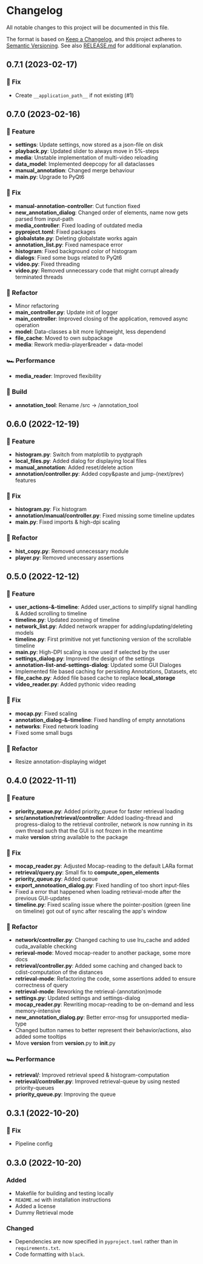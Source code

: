 # Changelog

All notable changes to this project will be documented in this file.

The format is based on [Keep a Changelog](https://keepachangelog.com/en/1.0.0/), and this project adheres to [Semantic Versioning](https://semver.org/spec/v2.0.0.html). See also [RELEASE.md](RELEASE.md) for additional explanation.

## 0.7.1 (2023-02-17)

### 🐛 Fix

- Create `__application_path__` if not existing (#1)

## 0.7.0 (2023-02-16)

### 🚀 Feature

- **settings**: Update settings, now stored as a json-file on disk
- **playback.py**: Updated slider to always move in 5%-steps
- **media**: Unstable implementation of multi-video reloading
- **data_model**: Implemented deepcopy for all dataclasses
- **manual_annotation**: Changed merge behaviour
- **main.py**: Upgrade to PyQt6

### 🐛 Fix

- **manual-annotation-controller**: Cut function fixed
- **new_annotation_dialog**: Changed order of elements, name now gets parsed from input-path
- **media_controller**: Fixed loading of outdated media
- **pyproject.toml**: Fixed packages
- **globalstate.py**: Deleting globalstate works again
- **annotation_list.py**: Fixed namespace error
- **histogram**: Fixed background color of histogram
- **dialogs**: Fixed some bugs related to PyQt6
- **video.py**: Fixed threading
- **video.py**: Removed unnecessary code that might corrupt already terminated threads

### 🧹 Refactor

- Minor refactoring
- **main_controller.py**: Update init of logger
- **main_controller**: Improved closing of the application, removed async operation
- **model**: Data-classes a bit more lightweight, less dependend
- **file_cache**: Moved to own subpackage
- **media**: Rework media-player&reader + data-model

### 🏎️ Performance

- **media_reader**: Improved flexibility

### 🔨 Build

- **annotation_tool**: Rename /src -> /annotation_tool

## 0.6.0 (2022-12-19)

### 🚀 Feature

- **histogram.py**: Switch from matplotlib to pyqtgraph
- **local_files.py**: Added dialog for displaying local files
- **manual_annotation**: Added reset/delete action
- **annotation/controller.py**: Added copy&paste and jump-(next/prev) features

### 🐛 Fix

- **histogram.py**: Fix histogram
- **annotation/manual/controller.py**: Fixed missing some timeline updates
- **main.py**: Fixed imports & high-dpi scaling

### 🧹 Refactor

- **hist_copy.py**: Removed unnecessary module
- **player.py**: Removed unecessary assertions

## 0.5.0 (2022-12-12)

### 🚀 Feature

- **user_actions-&-timeline**: Added user_actions to simplify signal handling & Added scrolling to timeline
- **timeline.py**: Updated zooming of timeline
- **network_list.py**: Added network wrapper for adding/updating/deleting models
- **timeline.py**: First primitive not yet functioning version of the scrollable timeline
- **main.py**: High-DPI scaling is now used if selected by the user
- **settings_dialog.py**: Improved the design of the settings
- **annotation-list-and-settings-dialog**: Updated some GUI Dialoges
- Implemented file based caching for persisting Annotations, Datasets, etc
- **file_cache.py**: Added file based cache to replace __local_storage__
- **video_reader.py**: Added pythonic video reading

### 🐛 Fix

- **mocap.py**: Fixed scaling
- **annotation_dialog-&-timeline**: Fixed handling of empty annotations
- **networks**: Fixed network loading
- Fixed some small bugs

### 🧹 Refactor

- Resize annotation-displaying widget

## 0.4.0 (2022-11-11)

### 🚀 Feature

- **priority_queue.py**: Added priority_queue for faster retrieval loading
- **src/annotation/retrieval/controller**: Added loading-thread and progress-dialog to the retrieval controller, network is now running in its own thread such that the GUI is not frozen in the meantime
- make __version__ string available to the package

### 🐛 Fix

- **mocap_reader.py**: Adjusted Mocap-reading to the default LARa format
- **retrieval/query.py**: Small fix to __compute_open_elements__
- **priority_queue.py**: Added queue
- **export_annotoation_dialog.py**: Fixed handling of too short input-files
- Fixed a error that happened when loading retrieval-mode after the previous GUI-updates
- **timeline.py**: Fixed scaling issue where the pointer-position (green line on timeline) got out of sync after rescaling the app's window

### 🧹 Refactor

- **network/controller.py**: Changed caching to use lru_cache and added cuda_available checking
- **rerieval-mode**: Moved mocap-reader to another package, some more docs
- **retrieval/controller.py**: Added some caching and changed back to cdist-computation of the distances
- **retrieval-mode**: Refactoring the code, some assertions added to ensure correctness of query
- **retrieval-mode**: Reworking the retrieval-(annotation)mode
- **settings.py**: Updated settings and settings-dialog
- **mocap_reader.py**: Rewriting mocap-reading to be on-demand and less memory-intensive
- **new_annotation_dialog.py**: Better error-msg for unsupported media-type
- Changed button names to better represent their behavior/actions, also added some tooltips
- Move __version__ from __version__.py to __init__.py

### 🏎️ Performance

- **retrieval/**: Improved retrieval speed & histogram-computation
- **retrieval/controller.py**: Improved retrieval-queue by using nested priority-queues
- **priority_queue.py**: Improving the queue

## 0.3.1 (2022-10-20)

### 🐛 Fix

- Pipeline config

## 0.3.0 (2022-10-20)

### Added

- Makefile for building and testing locally
- `README.md` with installation instructions
- Added a license
- Dummy Retrieval mode

### Changed

- Dependencies are now specified in `pyproject.toml` rather than in `requirements.txt`.
- Code formatting with `black`.

